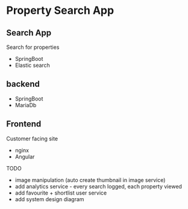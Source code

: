 # Property Search App

## Search App

Search for properties 

- SpringBoot
- Elastic search 

##  backend

- SpringBoot
- MariaDb

## Frontend

Customer facing site

- nginx
- Angular

TODO
- image manipulation (auto create thumbnail in image service)
- add analytics service - every search logged, each property viewed
- add favourite + shortlist user service
- add system design diagram 